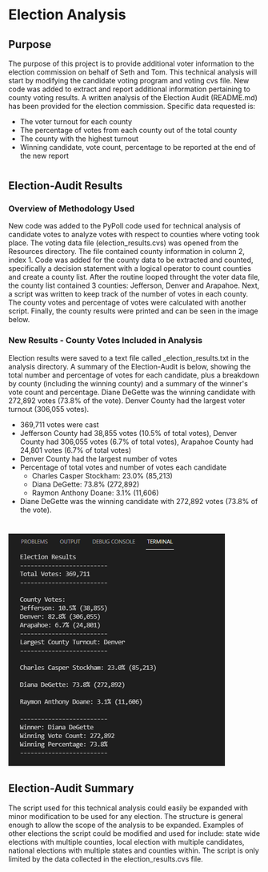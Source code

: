 # Election Analysis
## Purpose
The purpose of this project is to provide additional voter information to the election commission on behalf of Seth and Tom.   This technical analysis will start by modifying the candidate voting program and voting cvs file. New code was added to extract and report additional information pertaining to county voting results. A written analysis of the Election Audit (README.md) has been provided for the election commission.
Specific data requested is:
* The voter turnout for each county
* The percentage of votes from each county out of the total county
* The county with the highest turnout
* Winning candidate, vote count, percentage to be reported at the end of the new report
#
## Election-Audit Results
### Overview of Methodology Used
New code was added to the PyPoll code used for technical analysis of candidate votes to analyze votes with respect to counties where voting took place.  The voting data file (election_results.cvs) was opened from the Resources directory.  The file contained county information in column 2, index 1.  Code was added for the county data to be extracted and counted, specifically a decision statement with a logical operator to count counties and create a county list.  After the routine looped throught the voter data file, the county list contained 3 counties: Jefferson, Denver and Arapahoe.  Next, a script was written to keep track of the number of votes in each county.  The county votes and percentage of votes were calculated with another script.  Finally, the county results were printed and can be seen in the image below.
### New Results - County Votes Included in Analysis
Election results were saved to a text file called _election_results.txt in the analysis directory.
A summary of the Election-Audit is below, showing the total number and percentage of votes for each candidate, plus a breakdown by county (including the winning county) and a summary of the winner's vote count and percentage. Diane DeGette was the winning candidate with 272,892 votes (73.8% of the vote).  Denver County had the largest voter turnout (306,055 votes).

* 369,711 votes were cast
* Jefferson County had 38,855 votes (10.5% of total votes), Denver County had 306,055 votes (6.7% of total votes), Arapahoe County had 24,801 votes (6.7% of total votes)
* Denver County had the largest number of votes
* Percentage of total votes and number of votes each candidate
    - Charles Casper Stockham: 23.0% (85,213)
    - Diana DeGette: 73.8% (272,892)
    - Raymon Anthony Doane: 3.1% (11,606)
* Diane DeGette was the winning candidate with 272,892 votes (73.8% of the vote). 
#
![Election Results](https://github.com/jcsargis00/election-analysis/blob/main/analysis/electionresultcmdline.PNG)
## Election-Audit Summary
The script used for this technical analysis could easily be expanded with minor modification to be used for any election.  The structure is general enough to allow the scope of the analysis to be expanded.  Examples of other elections the script could be modified and used for include: state wide elections with multiple counties, local election with multiple candidates, national elections with multiple states and counties within.  The script is only limited by the data collected in the election_results.cvs file.  

